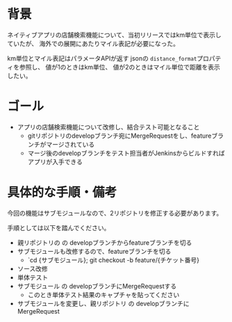 # 背景

ネイティブアプリの店舗検索機能について、当初リリースではkm単位で表示していたが、
海外での展開にあたりマイル表記が必要になった。

km単位とマイル表記はパラメータAPIが返す jsonの `distance_format`プロパティを参照し、
値が1のときはkm単位、 値が2のときはマイル単位で距離を表示したい。

# ゴール

* アプリの店舗検索機能について改修し、結合テスト可能となること
    * gitリポジトリのdevelopブランチ宛にMergeRequestをし、featureブランチがマージされている
    * マージ後のdevelopブランチをテスト担当者がJenkinsからビルドすればアプリが入手できる

# 具体的な手順・備考

今回の機能はサブモジュールなので、2リポジトリを修正する必要があります。

手順としては以下を踏んでください。

* 親リポジトリの の developブランチからfeatureブランチを切る
* サブモジュールも改修するので、featureブランチを切る
    * `cd {サブモジュール}; git checkout -b feature/{チケット番号}
* ソース改修
* 単体テスト
* サブモジュール の developブランチにMergeRequestする
    * このとき単体テスト結果のキャプチャを貼ってください
* サブモジュールを変更し、親リポジトリ の developブランチにMergeRequest